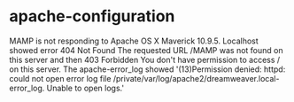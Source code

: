 # apache-configuration
MAMP is not responding to Apache OS X Maverick 10.9.5. Localhost showed error 404 Not Found The requested URL /MAMP was not found on this server and then 403 Forbidden You don't have permission to access / on this server.
The apache-error_log showed  '(13)Permission denied: httpd: could not open error log file /private/var/log/apache2/dreamweaver.local-error_log. Unable to open logs.'
